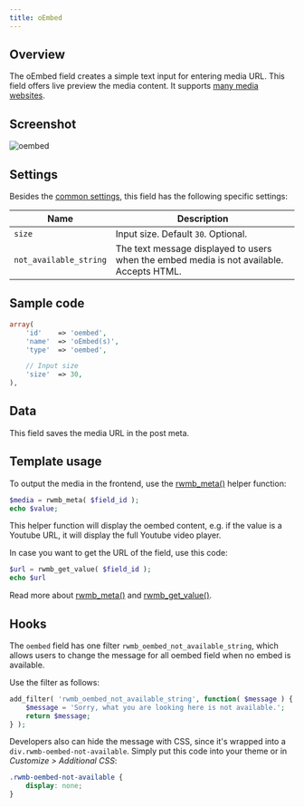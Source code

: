 ```yaml
---
title: oEmbed
---
```


## Overview

The oEmbed field creates a simple text input for entering media URL. This field offers live preview the media content. It supports [many media websites](https://codex.wordpress.org/Embeds).

## Screenshot

![oembed](https://i.imgur.com/F64cxNe.png)

## Settings

Besides the [common settings](/field-settings/), this field has the following specific settings:

Name | Description
--- | ---
`size` | Input size. Default `30`. Optional.
`not_available_string` | The text message displayed to users when the embed media is not available. Accepts HTML.

## Sample code

```php
array(
    'id'    => 'oembed',
    'name'  => 'oEmbed(s)',
    'type'  => 'oembed',

    // Input size
    'size'  => 30,
),
```

## Data

This field saves the media URL in the post meta.

## Template usage

To output the media in the frontend, use the [rwmb_meta()](/rwmb-meta/) helper function:

```php
$media = rwmb_meta( $field_id );
echo $value;
```

This helper function will display the oembed content, e.g. if the value is a Youtube URL, it will display the full Youtube video player.

In case you want to get the URL of the field, use this code:

```php
$url = rwmb_get_value( $field_id );
echo $url
```

Read more about [rwmb_meta()](/rwmb-meta/) and [rwmb_get_value()](/rwmb-get-value/).

## Hooks

The `oembed` field has one filter `rwmb_oembed_not_available_string`, which allows users to change the message for all oembed field when no embed is available.

Use the filter as follows:

```php
add_filter( 'rwmb_oembed_not_available_string', function( $message ) {
    $message = 'Sorry, what you are looking here is not available.';
    return $message;
} );
```

Developers also can hide the message with CSS, since it's wrapped into a `div.rwmb-oembed-not-available`. Simply put this code into your theme or in *Customize > Additional CSS*:

```css
.rwmb-oembed-not-available {
    display: none;
}
```
